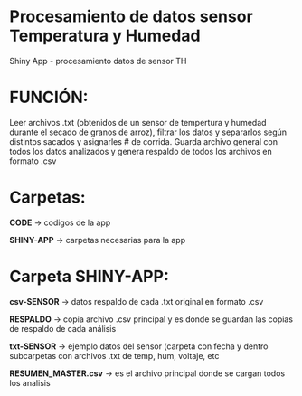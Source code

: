 # Procesamiento de datos sensor Temperatura y Humedad
Shiny App - procesamiento datos de sensor TH

# FUNCIÓN: 
Leer archivos .txt (obtenidos de un sensor de tempertura y humedad durante el secado de granos de arroz), filtrar los datos y separarlos según distintos sacados y asignarles # de corrida. Guarda archivo general con todos los datos analizados y genera respaldo de todos los archivos en formato .csv

# Carpetas:
**CODE** -> codigos de la app

**SHINY-APP** -> carpetas necesarias para la app

# Carpeta SHINY-APP:
**csv-SENSOR** -> datos respaldo de cada .txt original en formato .csv

**RESPALDO** -> copia archivo .csv principal y es donde se guardan las copias de respaldo de cada análisis

**txt-SENSOR** -> ejemplo datos del sensor (carpeta con fecha y dentro subcarpetas con archivos .txt de temp, hum, voltaje, etc

**RESUMEN_MASTER.csv** -> es el archivo principal donde se cargan todos los analisis




